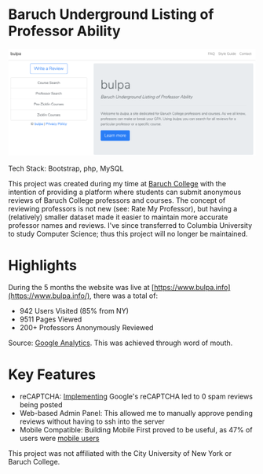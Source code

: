 # Baruch Underground Listing of Professor Ability

![home-page](imgs/bulpa_home.png?raw=true "bulpa Homepage")

Tech Stack: Bootstrap, php, MySQL

This project was created during my time at [Baruch College](http://baruch.cuny.edu) with the intention of providing a platform where students can submit anonymous reviews of Baruch College professors and courses. The concept of reviewing professors is not new (see: Rate My Professor), but having a (relatively) smaller dataset made it easier to maintain more accurate professor names and reviews. I've since transferred to Columbia University to study Computer Science; thus this project will no longer be maintained.

# Highlights
During the 5 months the website was live at [https://www.bulpa.info](https://www.bulpa.info/), there was a total of:
* 942 Users Visited (85% from NY)
* 9511 Pages Viewed
* 200+ Professors Anonymously Reviewed

Source: [Google Analytics](https://raw.githubusercontent.com/ricky-shin/bulpa/master/imgs/google-analytics.png). This was achieved through word of mouth.

# Key Features
* reCAPTCHA: [Implementing](https://raw.githubusercontent.com/ricky-shin/bulpa/master/imgs/write-review.png) Google's reCAPTCHA led to 0 spam reviews being posted
* Web-based Admin Panel: This allowed me to manually approve pending reviews without having to ssh into the server
* Mobile Compatible: Building Mobile First proved to be useful, as 47% of users were [mobile users](https://raw.githubusercontent.com/ricky-shin/bulpa/master/imgs/google-analytics-2.png)

This project was not affiliated with the City University of New York or Baruch College.
